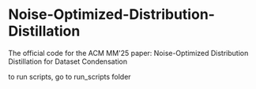 # Noise-Optimized-Distribution-Distillation
The official code for the ACM MM'25 paper: Noise-Optimized Distribution Distillation for Dataset Condensation

to run scripts, go to run_scripts folder
